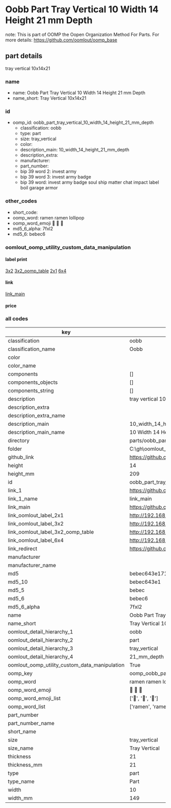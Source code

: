 # Oobb Part Tray Vertical 10 Width 14 Height 21 mm Depth  

note: This is part of OOMP the Oopen Organization Method For Parts. For more details: https://github.com/oomlout/oomp_base

##  part details
  



tray vertical 10x14x21



### name
* name: Oobb Part Tray Vertical 10 Width 14 Height 21 mm Depth
* name_short: Tray Vertical 10x14x21 
### id
* oomp_id: oobb_part_tray_vertical_10_width_14_height_21_mm_depth
  * classification: oobb
  * type: part
  * size: tray_vertical
  * color: 
  * description_main: 10_width_14_height_21_mm_depth
  * description_extra: 
  * manufacturer: 
  * part_number: 
  * bip 39 word 2: invest army
  * bip 39 word 3: invest army badge
  * bip 39 word: invest army badge soul ship matter chat impact label boil garage armor

### other_codes
* short_code: 
* oomp_word: ramen ramen lollipop
* oomp_word_emoji :ramen: :ramen: :lollipop:
* md5_6_alpha: 7fxl2
* md5_6: bebec6






### oomlout_oomp_utility_custom_data_manipulation
#### label print
[3x2](http://192.168.1.245:1112/?label=oomp%207fxl2)
[3x2_oomp_table](http://192.168.1.108:1112/?label=oomp%207fxl2)
[2x1](http://192.168.1.242:1112/?label=oomp%207fxl2)
[6x4](http://192.168.1.55:1112/?label=oomp%207fxl2)    

#### link

[link_main](https://github.com/oomlout/oomlout_oobb_version_4_generated_parts/tree/main/navigation_oomp/oobb/part/tray_vertical/10_width_14_height_21_mm_depth/part)                              

#### price







### all codes 
| key | value |  
| --- | --- |  
| classification | oobb |  
| classification_name | Oobb |  
| color |  |  
| color_name |  |  
| components | [] |  
| components_objects | [] |  
| components_string | [] |  
| description | tray vertical 10x14x21 |  
| description_extra |  |  
| description_extra_name |  |  
| description_main | 10_width_14_height_21_mm_depth |  
| description_main_name | 10 Width 14 Height 21 mm Depth |  
| directory | parts/oobb_part_tray_vertical_10_width_14_height_21_mm_depth |  
| folder | C:\gh\oomlout_oobb_version_4_generated_parts\parts\oobb_part_tray_vertical_10_width_14_height_21_mm_depth |  
| github_link | https://github.com/oomlout/oomlout_oomp_part_src/tree/main/parts/oobb_part_tray_vertical_10_width_14_height_21_mm_depth |  
| height | 14 |  
| height_mm | 209 |  
| id | oobb_part_tray_vertical_10_width_14_height_21_mm_depth |  
| link_1 | https://github.com/oomlout/oomlout_oobb_version_4_generated_parts/tree/main/navigation_oomp/oobb/part/tray_vertical/10_width_14_height_21_mm_depth/part |  
| link_1_name | link_main |  
| link_main | https://github.com/oomlout/oomlout_oobb_version_4_generated_parts/tree/main/navigation_oomp/oobb/part/tray_vertical/10_width_14_height_21_mm_depth/part |  
| link_oomlout_label_2x1 | http://192.168.1.242:1112/?label=oomp%207fxl2 |  
| link_oomlout_label_3x2 | http://192.168.1.245:1112/?label=oomp%207fxl2 |  
| link_oomlout_label_3x2_oomp_table | http://192.168.1.108:1112/?label=oomp%207fxl2 |  
| link_oomlout_label_6x4 | http://192.168.1.55:1112/?label=oomp%207fxl2 |  
| link_redirect | https://github.com/oomlout/oomlout_oobb_version_4_generated_parts/tree/main/parts/oobb_tray_vertical_10_14_21 |  
| manufacturer |  |  
| manufacturer_name |  |  
| md5 | bebec643e171c4da25630cfa22c303af |  
| md5_10 | bebec643e1 |  
| md5_5 | bebec |  
| md5_6 | bebec6 |  
| md5_6_alpha | 7fxl2 |  
| name | Oobb Part Tray Vertical 10 Width 14 Height 21 mm Depth |  
| name_short | Tray Vertical 10x14x21  |  
| oomlout_detail_hierarchy_1 | oobb |  
| oomlout_detail_hierarchy_2 | part |  
| oomlout_detail_hierarchy_3 | tray_vertical |  
| oomlout_detail_hierarchy_4 | 21_mm_depth |  
| oomlout_oomp_utility_custom_data_manipulation | True |  
| oomp_key | oomp_oobb_part_tray_vertical_10_width_14_height_21_mm_depth |  
| oomp_word | ramen ramen lollipop |  
| oomp_word_emoji | :ramen: :ramen: :lollipop: |  
| oomp_word_emoji_list | [':ramen:', ':ramen:', ':lollipop:'] |  
| oomp_word_list | ['ramen', 'ramen', 'lollipop'] |  
| part_number |  |  
| part_number_name |  |  
| short_name |  |  
| size | tray_vertical |  
| size_name | Tray Vertical |  
| thickness | 21 |  
| thickness_mm | 21 |  
| type | part |  
| type_name | Part |  
| width | 10 |  
| width_mm | 149 |  
